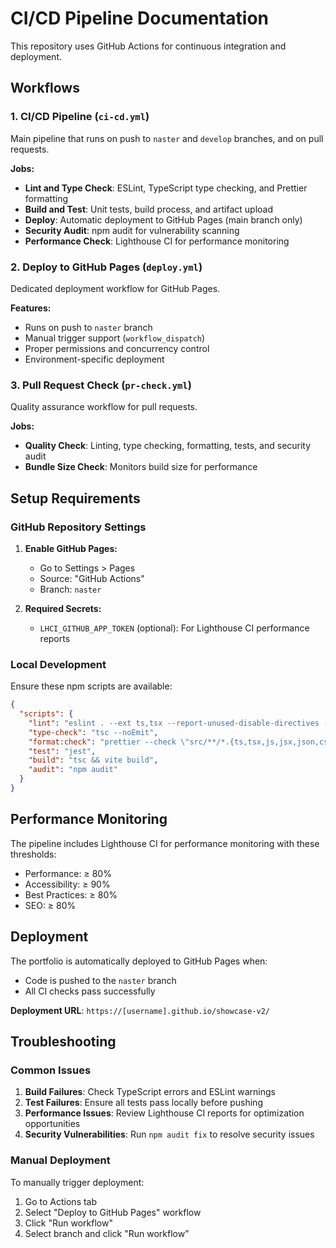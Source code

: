 # CI/CD Pipeline Documentation

This repository uses GitHub Actions for continuous integration and deployment.

## Workflows

### 1. CI/CD Pipeline (`ci-cd.yml`)
Main pipeline that runs on push to `naster` and `develop` branches, and on pull requests.

**Jobs:**
- **Lint and Type Check**: ESLint, TypeScript type checking, and Prettier formatting
- **Build and Test**: Unit tests, build process, and artifact upload
- **Deploy**: Automatic deployment to GitHub Pages (main branch only)
- **Security Audit**: npm audit for vulnerability scanning
- **Performance Check**: Lighthouse CI for performance monitoring

### 2. Deploy to GitHub Pages (`deploy.yml`)
Dedicated deployment workflow for GitHub Pages.

**Features:**
- Runs on push to `naster` branch
- Manual trigger support (`workflow_dispatch`)
- Proper permissions and concurrency control
- Environment-specific deployment

### 3. Pull Request Check (`pr-check.yml`)
Quality assurance workflow for pull requests.

**Jobs:**
- **Quality Check**: Linting, type checking, formatting, tests, and security audit
- **Bundle Size Check**: Monitors build size for performance

## Setup Requirements

### GitHub Repository Settings

1. **Enable GitHub Pages:**
   - Go to Settings > Pages
   - Source: "GitHub Actions"
   - Branch: `naster`

2. **Required Secrets:**
   - `LHCI_GITHUB_APP_TOKEN` (optional): For Lighthouse CI performance reports

### Local Development

Ensure these npm scripts are available:
```json
{
  "scripts": {
    "lint": "eslint . --ext ts,tsx --report-unused-disable-directives --max-warnings 0",
    "type-check": "tsc --noEmit",
    "format:check": "prettier --check \"src/**/*.{ts,tsx,js,jsx,json,css,md}\"",
    "test": "jest",
    "build": "tsc && vite build",
    "audit": "npm audit"
  }
}
```

## Performance Monitoring

The pipeline includes Lighthouse CI for performance monitoring with these thresholds:
- Performance: ≥ 80%
- Accessibility: ≥ 90%
- Best Practices: ≥ 80%
- SEO: ≥ 80%

## Deployment

The portfolio is automatically deployed to GitHub Pages when:
- Code is pushed to the `naster` branch
- All CI checks pass successfully

**Deployment URL**: `https://[username].github.io/showcase-v2/`

## Troubleshooting

### Common Issues

1. **Build Failures**: Check TypeScript errors and ESLint warnings
2. **Test Failures**: Ensure all tests pass locally before pushing
3. **Performance Issues**: Review Lighthouse CI reports for optimization opportunities
4. **Security Vulnerabilities**: Run `npm audit fix` to resolve security issues

### Manual Deployment

To manually trigger deployment:
1. Go to Actions tab
2. Select "Deploy to GitHub Pages" workflow
3. Click "Run workflow"
4. Select branch and click "Run workflow" 